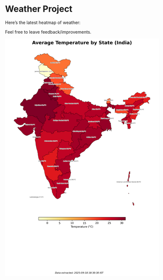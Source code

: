 # Weather Project

Here’s the latest heatmap of weather:

Feel free to leave feedback/improvements.

![India Heatmap](docs/assets/india_heatmap.png?v=CC0270)
